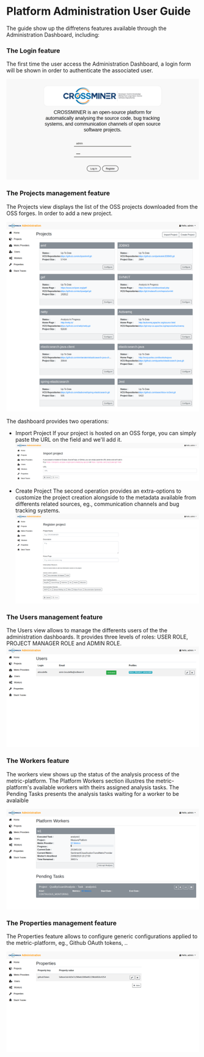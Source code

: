 # Platform Administration User Guide
The guide show up the diffretens features available through the Administration Dashboard, including:


### The Login feature
The first time the user access the Administration Dashboard, a login form will be shown in order to authenticate the associated user.

![login-view](./screenshots/login-view.png)

### The Projects management feature
The Projects view displays the list of the OSS projects downloaded from the OSS forges. In order to add a new project.

![projects-view](./screenshots/projects-view.png)

The dashboard provides two operations:
* Import Project
If your project is hosted on an OSS forge, you can simply paste the URL on the field and we'll add it.
![import-project-view](./screenshots/import-project-view.png)

* Create Project
The second operation provides an extra-options to customize the project creation alongside to the metadata available from differents related sources, eg., communication channels and bug tracking systems.
![create-project-view](./screenshots/create-project-view.png)

### The Users management feature
The Users view allows to manage the differents users of the the administration dashboards. It provides three levels of roles: USER ROLE, PROJECT MANAGER ROLE and ADMIN ROLE.
![users-management-view](./screenshots/users-management-view.png)

### The Workers feature
The workers view shows up the status of the analysis process of the metric-platform. The Platform Workers section illustres the metric-platform's available workers with theirs assigned analysis tasks. The Pending Tasks presents the analysis tasks waiting for a worker to be avalaible

![workers-view](./screenshots/workers-view.png)

### The Properties management feature
The Properties feature allows to configure generic configurations applied to the metric-platform, eg., Github OAuth tokens, ..

![properties-view](./screenshots/properties-view.png)
